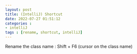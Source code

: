 ```yaml
---
layout: post
title: (IntelliJ) Shortcut
date: 2022-07-27 01:51:12
categories : 
- intelliJ
tags : [rename, shortcut, intelliJ]
---
```


Rename the class name : Shift + F6 (cursor on the class name)


